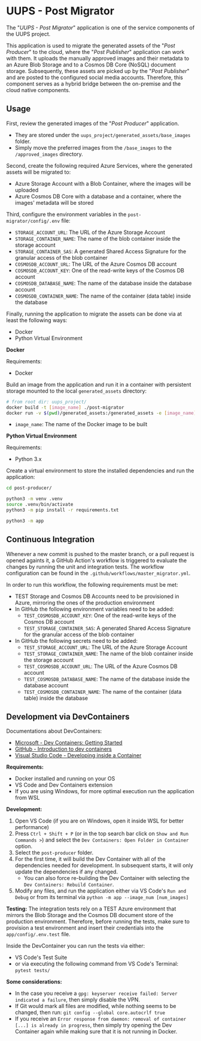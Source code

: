 # UUPS - Post Migrator
The "_UUPS - Post Migrator_" application is one of the service components of the UUPS project.

This application is used to migrate the generated assets of the "_Post Producer_" to the cloud, 
where the "_Post Publisher_" application can work with them.
It uploads the manually approved images and their metadata to an Azure Blob Storage and to a Cosmos DB Core (NoSQL) document storage.
Subsequently, these assets are picked up by the "_Post Publisher_" and are posted to the configured social media accounts. 
Therefore, this component serves as a hybrid bridge between the on-premise and the cloud native components.

## Usage
First, review the generated images of the "_Post Producer_" application.
- They are stored under the `uups_project/generated_assets/base_images` folder.
- Simply move the preferred images from the `/base_images` to the `/approved_images` directory.

Second, create the following required Azure Services, where the generated assets will be migrated to:
- Azure Storage Account with a Blob Container, where the images will be uploaded
- Azure Cosmos DB Core with a database and a container, where the images' metadata will be stored

Third, configure the environment variables in the ``post-migrator/config/.env`` file:
- `STORAGE_ACCOUNT_URL`: The URL of the Azure Storage Account
- `STORAGE_CONTAINER_NAME`: The name of the blob container inside the storage account
- `STORAGE_CONTAINER_SAS`: A generated Shared Access Signature for the granular access of the blob container
- `COSMOSDB_ACCOUNT_URL`: The URL of the Azure Cosmos DB account
- `COSMOSDB_ACCOUNT_KEY`: One of the read-write keys of the Cosmos DB account
- `COSMOSDB_DATABASE_NAME`: The name of the database inside the database account
- `COSMOSDB_CONTAINER_NAME`: The name of the container (data table) inside the database

Finally, running the application to migrate the assets can be done via at least the following ways:
- Docker
- Python Virtual Environment

**Docker**

Requirements:
- Docker

Build an image from the application and run it in a container with persistent storage mounted to the local `generated_assets` directory:
```bash
# from root dir: uups_project/
docker build -t [image_name] ./post-migrator
docker run -v $(pwd)/generated_assets:/generated_assets -e [image_name]
```
- `image_name`: The name of the Docker image to be built

**Python Virtual Environment**

Requirements:
- Python 3.x

Create a virtual environment to store the installed dependencies and run the application:
```bash
cd post-producer/

python3 -m venv .venv
source .venv/bin/activate
python3 -m pip install -r requirements.txt

python3 -m app
```

## Continuous Integration
Whenever a new commit is pushed to the master branch, or a pull request is opened againts it, a GitHub Action's workflow is triggered to evaluate the changes by running the unit and integration tests. The workflow configuration can be found in the `.github/workflows/master_migrator.yml`.

In order to run this workflow, the following requirements must be met:
- TEST Storage and Cosmos DB Accounts need to be provisioned in Azure, mirroring the ones of the production environment
- In GitHub the following environment variables need to be added:
   - `TEST_COSMOSDB_ACCOUNT_KEY`: One of the read-write keys of the Cosmos DB account
   - `TEST_STORAGE_CONTAINER_SAS`: A generated Shared Access Signature for the granular access of the blob container
- In GitHub the following secrets need to be added:
   - `TEST_STORAGE_ACCOUNT_URL`: The URL of the Azure Storage Account
   - `TEST_STORAGE_CONTAINER_NAME`: The name of the blob container inside the storage account
   - `TEST_COSMOSDB_ACCOUNT_URL`: The URL of the Azure Cosmos DB account
   - `TEST_COSMOSDB_DATABASE_NAME`: The name of the database inside the database account
   - `TEST_COSMOSDB_CONTAINER_NAME`: The name of the container (data table) inside the database

## Development via DevContainers
Documentations about DevContainers:
- [Microsoft - Dev Containers: Getting Started](https://microsoft.github.io/code-with-engineering-playbook/developer-experience/devcontainers/)
- [GitHub - Introduction to dev containers](https://docs.github.com/en/codespaces/setting-up-your-project-for-codespaces/adding-a-dev-container-configuration/introduction-to-dev-containers)
- [Visual Studio Code - Developing inside a Container](https://code.visualstudio.com/docs/devcontainers/containers)

**Requirements:**
- Docker installed and running on your OS
- VS Code and Dev Containers extension
- If you are using Windows, for more optimal execution run the application from WSL

**Development:**
1. Open VS Code (if you are on Windows, open it inside WSL for better performance)
2. Press ``Ctrl + Shift + P`` (or in the top search bar click on ``Show and Run Commands >``) and select the ``Dev Containers: Open Folder in Container`` option.
3. Select the ``post-producer`` folder.
4. For the first time, it will build the Dev Container with all of the dependencies needed for development. In subsequent starts, it will only update the dependencies if any changed.
   - You can also force re-building the Dev Container with selecting the ``Dev Containers: Rebuild Container``.
5. Modify any files, and run the application either via VS Code's ``Run and Debug`` or from its terminal via ``python -m app --image_num [num_images]``

**Testing:**
The integration tests rely on a TEST Azure environment that mirrors the Blob Storage and the Cosmos DB document store of the production environment. Therefore, before running the tests, make sure to provision a test environment and insert their credentials into the `app/config/.env.test` file.

Inside the DevContainer you can run the tests via either:
- VS Code's Test Suite
- or via executing the following command from VS Code's Terminal: `pytest tests/`

**Some considerations:**

- In the case you receive a ``gpg: keyserver receive failed: Server indicated a failure``, then simply disable the VPN.
- If Git would mark all files are modified, while nothing seems to be changed, then run: ``git config --global core.autocrlf true``
- If you receive an ``Error response from daemon: removal of container [...] is already in progress``, then simply try opening the Dev Container again while making sure that it is not running in Docker.
